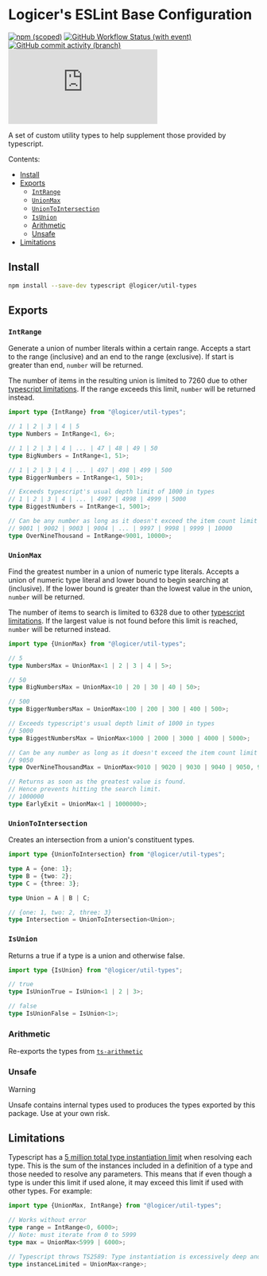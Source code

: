 # Logicer's ESLint Base Configuration

[![npm (scoped)](https://img.shields.io/npm/v/%40logicer/util-types)](https://www.npmjs.com/package/@logicer/util-types)
[![GitHub Workflow Status (with event)](https://img.shields.io/github/actions/workflow/status/Logicer16/util-types/style.yml)](https://github.com/Logicer16/util-types/actions)
[![GitHub commit activity (branch)](https://img.shields.io/github/commit-activity/m/Logicer16/util-types)](https://github.com/Logicer16/util-types/graphs/contributors)
[![Type Coverage](https://img.shields.io/badge/dynamic/json.svg?label=type%20coverage&suffix=%&query=$.typeCoverage.atLeast&uri=https%3A%2F%2Fraw.githubusercontent.com%2FLogicer16%2Futil-types%2Fmain%2Fpackage.json)](https://github.com/plantain-00/type-coverage)

A set of custom utility types to help supplement those provided by typescript.

Contents:

- [Install](#install)
- [Exports](#exports)
  - [`IntRange`](#intrange)
  - [`UnionMax`](#unionmax)
  - [`UnionToIntersection`](#uniontointersection)
  - [`IsUnion`](#isunion)
  - [Arithmetic](#arithmetic)
  - [Unsafe](#unsafe)
- [Limitations](#limitations)

## Install

```sh
npm install --save-dev typescript @logicer/util-types
```

## Exports

### `IntRange`

Generate a union of number literals within a certain range. Accepts a start to the range (inclusive) and an end to the range (exclusive). If start is greater than end, `number` will be returned.

The number of items in the resulting union is limited to 7260 due to other [typescript limitations](#limitations). If the range exceeds this limit, `number` will be returned instead.

```ts
import type {IntRange} from "@logicer/util-types";

// 1 | 2 | 3 | 4 | 5
type Numbers = IntRange<1, 6>;

// 1 | 2 | 3 | 4 | ... | 47 | 48 | 49 | 50
type BigNumbers = IntRange<1, 51>;

// 1 | 2 | 3 | 4 | ... | 497 | 498 | 499 | 500
type BiggerNumbers = IntRange<1, 501>;

// Exceeds typescript's usual depth limit of 1000 in types
// 1 | 2 | 3 | 4 | ... | 4997 | 4998 | 4999 | 5000
type BiggestNumbers = IntRange<1, 5001>;

// Can be any number as long as it doesn't exceed the item count limit
// 9001 | 9002 | 9003 | 9004 | ... | 9997 | 9998 | 9999 | 10000
type OverNineThousand = IntRange<9001, 10000>;
```

### `UnionMax`

Find the greatest number in a union of numeric type literals. Accepts a union of numeric type literal and lower bound to begin searching at (inclusive). If the lower bound is greater than the lowest value in the union, `number` will be returned.

The number of items to search is limited to 6328 due to other [typescript limitations](#limitations). If the largest value is not found before this limit is reached, `number` will be returned instead.

```ts
import type {UnionMax} from "@logicer/util-types";

// 5
type NumbersMax = UnionMax<1 | 2 | 3 | 4 | 5>;

// 50
type BigNumbersMax = UnionMax<10 | 20 | 30 | 40 | 50>;

// 500
type BiggerNumbersMax = UnionMax<100 | 200 | 300 | 400 | 500>;

// Exceeds typescript's usual depth limit of 1000 in types
// 5000
type BiggestNumbersMax = UnionMax<1000 | 2000 | 3000 | 4000 | 5000>;

// Can be any number as long as it doesn't exceed the item count limit
// 9050
type OverNineThousandMax = UnionMax<9010 | 9020 | 9030 | 9040 | 9050, 9000>;

// Returns as soon as the greatest value is found.
// Hence prevents hitting the search limit.
// 1000000
type EarlyExit = UnionMax<1 | 1000000>;
```

### `UnionToIntersection`

Creates an intersection from a union's constituent types.

```ts
import type {UnionToIntersection} from "@logicer/util-types";

type A = {one: 1};
type B = {two: 2};
type C = {three: 3};

type Union = A | B | C;

// {one: 1, two: 2, three: 3}
type Intersection = UnionToIntersection<Union>;
```

### `IsUnion`

Returns a true if a type is a union and otherwise false.

```ts
import type {IsUnion} from "@logicer/util-types";

// true
type IsUnionTrue = IsUnion<1 | 2 | 3>;

// false
type IsUnionFalse = IsUnion<1>;
```

### Arithmetic

Re-exports the types from [`ts-arithmetic`](https://github.com/Logicer16/ts-arithmetic)

### Unsafe

> [!WARNING]
> Unsafe contains internal types used to produces the types exported by this package. Use at your own risk.

## Limitations

Typescript has a [5 million total type instantiation limit](https://github.com/microsoft/TypeScript/pull/32079/files) when resolving each type. This is the sum of the instances included in a definition of a type and those needed to resolve any parameters. This means that if even though a type is under this limit if used alone, it may exceed this limit if used with other types. For example:

```ts
import type {UnionMax, IntRange} from "@logicer/util-types";

// Works without error
type range = IntRange<0, 6000>;
// Note: must iterate from 0 to 5999
type max = UnionMax<5999 | 6000>;

// Typescript throws TS2589: Type instantiation is excessively deep and possibly infinite.
type instanceLimited = UnionMax<range>;
```
